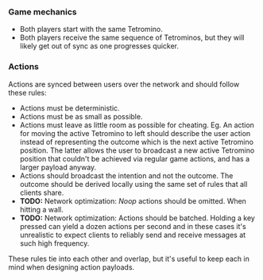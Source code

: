 ### Game mechanics

* Both players start with the same Tetromino.
* Both players receive the same sequence of Tetrominos, but they will likely get out of sync as one progresses quicker.

### Actions

Actions are synced between users over the network and should follow these rules:

* Actions must be deterministic.
* Actions must be as small as possible.
* Actions must leave as little room as possible for cheating. Eg. An action for moving the active Tetromino to left should describe the user action instead of representing the outcome which is the next active Tetromino position. The latter allows the user to broadcast a new active Tetromino position that couldn't be achieved via regular game actions, and has a larger payload anyway.
* Actions should broadcast the intention and not the outcome. The outcome should be derived locally using the same set of rules that all clients share.
* **TODO:** Network optimization: _Noop_ actions should be omitted. When hitting a wall.
* **TODO:** Network optimization: Actions should be batched. Holding a key pressed can yield a dozen actions per second and in these cases it's unrealistic to expect clients to reliably send and receive messages at such high frequency.

These rules tie into each other and overlap, but it's useful to keep each in mind when designing action payloads.
